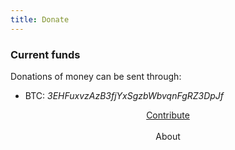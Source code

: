 ```yaml
---
title: Donate
---
```


### Current funds

Donations of money can be sent through: 

* BTC: *3EHFuxvzAzB3fjYxSgzbWbvqnFgRZ3DpJf*


<link rel="stylesheet" type="text/css" href="controls/styles.css">
<div style="text-align:center">
<div class="hotlink"><a id="visitContribute" href="https://github.com/LimmychAbbil/NoRT/">Contribute</a></div>
<br>
<div class="hotlink">About</div>
</div>